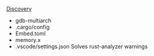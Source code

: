 [Discovery](https://docs.rust-embedded.org/discovery/microbit/)

- gdb-multiarch
- .cargo/config
- Embed.toml
- memory.x
- .vscode/settings.json Solves rust-analyzer warnings
